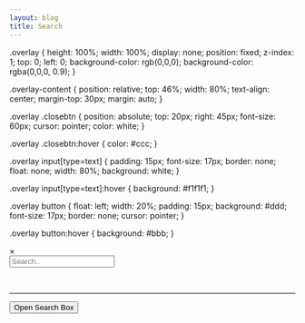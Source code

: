 ```yaml
---
layout: blog
title: Search
---
```


.overlay {
  height: 100%;
  width: 100%;
  display: none;
  position: fixed;
  z-index: 1;
  top: 0;
  left: 0;
  background-color: rgb(0,0,0);
  background-color: rgba(0,0,0, 0.9);
}

.overlay-content {
  position: relative;
  top: 46%;
  width: 80%;
  text-align: center;
  margin-top: 30px;
  margin: auto;
}

.overlay .closebtn {
  position: absolute;
  top: 20px;
  right: 45px;
  font-size: 60px;
  cursor: pointer;
  color: white;
}

.overlay .closebtn:hover {
  color: #ccc;
}

.overlay input[type=text] {
  padding: 15px;
  font-size: 17px;
  border: none;
  float: none;
  width: 80%;
  background: white;
}

.overlay input[type=text]:hover {
  background: #f1f1f1;
}

.overlay button {
  float: left;
  width: 20%;
  padding: 15px;
  background: #ddd;
  font-size: 17px;
  border: none;
  cursor: pointer;
}

.overlay button:hover {
  background: #bbb;
}
</style>

<div id="myOverlay" class="overlay">
  <span class="closebtn" onclick="closeSearch()" title="Close Overlay">×</span>
  <div class="overlay-content">
    <form>
      <input id="nputDefault" type="text" placeholder="Search.." name="search">
    </form>
      <br/>
      <hr/>
      <ol id="results-container"></ol>
  </div>
</div>


<button class="openBtn" onclick="openSearch()">Open Search Box</button>





<script>
function openSearch() {
  document.getElementById("myOverlay").style.display = "block";
}

function closeSearch() {
  document.getElementById("myOverlay").style.display = "none";
}
</script>
     
     
<!-- script pointing to search.js -->
  <script src="{{ site.baseurl }}/assets/js/search.js"></script>

  <script>
  var sjs = SimpleJekyllSearch({
    searchInput: document.getElementById('nputDefault'),
    resultsContainer: document.getElementById('results-container'),
    json: '{{ site.baseurl }}/search.json'
  })
  </script>
